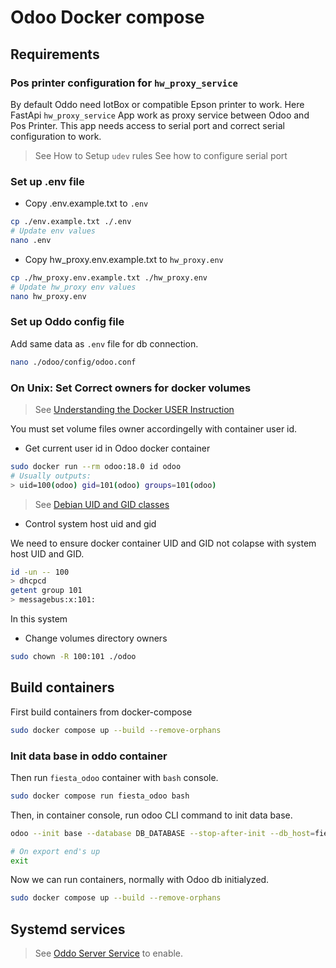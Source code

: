 # Odoo Docker compose

## Requirements

### Pos printer configuration for `hw_proxy_service`

By default Oddo need IotBox or compatible Epson printer to work.
Here FastApi `hw_proxy_service` App work as proxy service between Odoo and Pos Printer. This app needs access to serial port and correct serial configuration to work.

> See How to Setup `udev` rules
> See how to configure serial port

### Set up .env file

- Copy .env.example.txt to `.env`

```bash
cp ./env.example.txt ./.env
# Update env values
nano .env
```

- Copy hw_proxy.env.example.txt to `hw_proxy.env`

```bash
cp ./hw_proxy.env.example.txt ./hw_proxy.env
# Update hw_proxy env values
nano hw_proxy.env
```

### Set up Oddo config file

Add same data as `.env` file for db connection.

```bash
nano ./odoo/config/odoo.conf
```

### On Unix: Set Correct owners for docker volumes

> See [Understanding the Docker USER Instruction](https://www.docker.com/blog/understanding-the-docker-user-instruction/)

You must set volume files owner accordingelly with container user id.

- Get current user id in Odoo docker container

```bash
sudo docker run --rm odoo:18.0 id odoo
# Usually outputs:
> uid=100(odoo) gid=101(odoo) groups=101(odoo)
```

> See [Debian UID and GID classes](https://www.debian.org/doc/debian-policy/ch-opersys.html#uid-and-gid-classes)

- Control system host uid and gid

We need to ensure docker container UID and GID not colapse with system host UID and GID.

```bash
id -un -- 100
> dhcpcd
getent group 101
> messagebus:x:101:
```

In this system 

- Change volumes directory owners

```bash
sudo chown -R 100:101 ./odoo
```

## Build containers

First build containers from docker-compose

```bash
sudo docker compose up --build --remove-orphans
```

### Init data base in oddo container

Then run `fiesta_odoo` container with `bash` console.

```bash
sudo docker compose run fiesta_odoo bash
```

Then, in container console, run odoo CLI command to init data base.

```bash
odoo --init base --database DB_DATABASE --stop-after-init --db_host=fiesta_db --db_user DB_USER --db_password DB_PASSWORD  --without-demo=True

# On export end's up
exit
```

Now we can run containers, normally with Odoo db initialyzed.

```bash
sudo docker compose up --build --remove-orphans
```

## Systemd services

> See [Oddo Server Service]() to enable.

